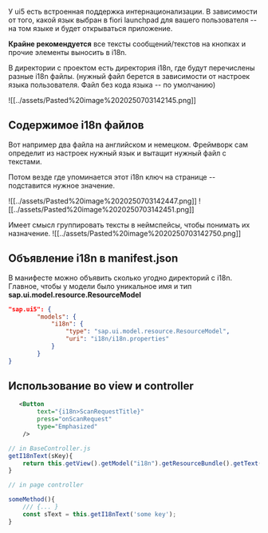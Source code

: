 У ui5 есть встроенная поддержка интернационализации. 
В зависимости от того, какой язык выбран в fiori launchpad для вашего пользователя -- на том языке и будет открываться приложение. 

**Крайне рекомендуется** все тексты сообщений/текстов на кнопках и прочие элементы выносить в i18n.

В директории с проектом есть директория i18n, где будут перечислены разные i18n файлы. (нужный файл берется в зависимости от настроек языка пользователя. Файл без кода языка -- по умолчанию)

![[../assets/Pasted%20image%2020250703142145.png]]

## Содержимое i18n файлов

Вот например два файла на английском и немецком. Фреймворк сам определит из настроек нужный язык и вытащит нужный файл с текстами. 

Потом везде где упоминается этот i18n ключ на странице -- подставится нужное значение.

![[../assets/Pasted%20image%2020250703142447.png]]
![[../assets/Pasted%20image%2020250703142451.png]]

Имеет смысл группировать тексты в неймспейсы, чтобы понимать их назначение. 
![[../assets/Pasted%20image%2020250703142750.png]]

## Объявление i18n в manifest.json
В манифесте можно объявить сколько угодно директорий с i18n. Главное, чтобы у модели было уникальное имя и тип **sap.ui.model.resource.ResourceModel**
```json
"sap.ui5": { 
        "models": {
            "i18n": {
                "type": "sap.ui.model.resource.ResourceModel",
                "uri": "i18n/i18n.properties"
            }
        }
}
```

## Использование во view и controller
```xml
   <Button
		text="{i18n>SсanRequestTitle}"
		press="onScanRequest"
		type="Emphasized"
	/>
```

```JavaScript
// in BaseController.js
getI18nText(sKey){
	return this.getView().getModel("i18n").getResourceBundle().getText(sKey);
}

// in page controller

someMethod(){
	/// {... }
	const sText = this.getI18nText('some key');
}
```